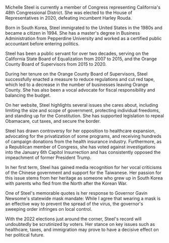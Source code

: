 Michelle Steel is currently a member of Congress representing California's 48th Congressional District. She was elected to the House of Representatives in 2020, defeating incumbent Harley Rouda.

Born in South Korea, Steel immigrated to the United States in the 1980s and became a citizen in 1994. She has a master's degree in Business Administration from Pepperdine University and worked as a certified public accountant before entering politics.

Steel has been a public servant for over two decades, serving on the California State Board of Equalization from 2007 to 2015, and the Orange County Board of Supervisors from 2015 to 2020.

During her tenure on the Orange County Board of Supervisors, Steel successfully enacted a measure to reduce regulations and cut red tape, which led to a decrease in the number of businesses leaving Orange County. She has also been a vocal advocate for fiscal responsibility and balancing the budget.

On her website, Steel highlights several issues she cares about, including limiting the size and scope of government, protecting individual freedoms, and standing up for the Constitution. She has supported legislation to repeal Obamacare, cut taxes, and secure the border.

Steel has drawn controversy for her opposition to healthcare expansion, advocating for the privatization of some programs, and receiving hundreds of campaign donations from the health insurance industry. Furthermore, as a Republican member of Congress, she has voted against investigations into the January 6th Capitol Insurrection and has consistently opposed the impeachment of former President Trump.

In her first term, Steel has gained media recognition for her vocal criticisms of the Chinese government and support for the Taiwanese. Her passion for this issue stems from her heritage as someone who grew up in South Korea with parents who fled from the North after the Korean War. 

One of Steel's memorable quotes is her response to Governor Gavin Newsome's statewide mask mandate: While I agree that wearing a mask is an effective way to prevent the spread of the virus, the governor's sweeping order infringes on local control.

With the 2022 elections just around the corner, Steel's record will undoubtedly be scrutinized by voters. Her stance on key issues such as healthcare, taxes, and immigration may prove to have a decisive effect on her political future.
